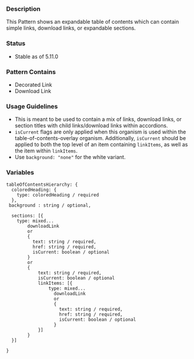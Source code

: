 ### Description
This Pattern shows an expandable table of contents which can contain simple links, download links, or expandable sections.


### Status
* Stable as of 5.11.0

### Pattern Contains
* Decorated Link
* Download Link

### Usage Guidelines
* This is meant to be used to contain a mix of links, download links, or section titles with child links/download links within accordions.
* `isCurrent` flags are only applied when this organism is used within the table-of-contents-overlay organism. Additionally, `isCurrent` should be applied to both the top level of an item containing `linkItems`, as well as the item within `linkItems`.
* Use `background: "none"` for the white variant.
### Variables
~~~
tableOfContentsHierarchy: {
  coloredHeading: {
    type: coloredHeading / required
  },
 background : string / optional,

  sections: [{
    type: mixed...
        downloadLink
        or
        {
          text: string / required,
          href: string / required,
          isCurrent: boolean / optional
        }
        or
        {
            text: string / required,
            isCurrent: boolean / optional
            linkItems: [{
                type: mixed...
                  downloadLink
                  or
                  {
                    text: string / required,
                    href: string / required,
                    isCurrent: boolean / optional
                  }
            }]
        }
  }]

}
~~~
